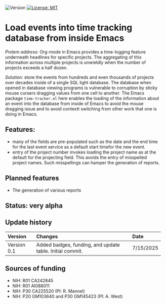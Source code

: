 ![Version](https://img.shields.io/static/v1?label=time-tracker-el&message=0.0&color=brightcolor)
[![License: MIT](https://img.shields.io/badge/License-MIT-blue.svg)](https://opensource.org/licenses/MIT)


# Load events into time tracking database from inside Emacs

*Prolem address:* Org-mode in Emacs provides a time-logging feature underneath headlines for specific projects. 
The aggregating of this information across multiple projects is unwieldly when the number of projects exceeds a half dozen.

*Solution:* store the events from hundreds and even thousands of projects over decades inside of a single SQL light database.
The database when opened in database viewing programs is vulnerable to corruption by sticky mouse cursers dragging values from one cell to another.
The Emacs package `time-tracker.el` here enables the loading of the information about an event into the database from inside of Emacs to avoid the mouse dragging issue and to avoid contextt switching from other work that one is doing in Emacs.

## Features: 

- many of the fields are pre-populated such as the date and the end time for the last event service as a default start timefor the new event.
- entry of the project number invokes loading the project name as at the default for the projecting field. This avoids the entry of misspelled project names. Such misspellings can hamper the generation of reports.

## Planned features

- The generation of various reports

## Status: very alpha

## Update history

|Version      | Changes                                                                                                                                                                         | Date                 |
|:-----------|:------------------------------------------------------------------------------------------------------------------------------------------|:--------------------|
| Version 0.1 |   Added badges, funding, and update table.  Initial commit.                                                                                                                | 7/15/2025  |

## Sources of funding

- NIH: R01 CA242845
- NIH: R01 AI088011
- NIH: P30 CA225520 (PI: R. Mannel)
- NIH: P20 GM103640 and P30 GM145423 (PI: A. West)

